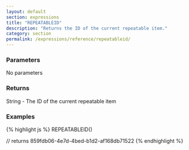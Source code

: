 ```yaml
---
layout: default
section: expressions
title: "REPEATABLEID"
description: "Returns the ID of the current repeatable item."
category: section
permalink: /expressions/reference/repeatableid/
---
```


### Parameters

No parameters

### Returns

String - The ID of the current repeatable item

### Examples

{% highlight js %}
REPEATABLEID()

// returns 859fdb06-4e7d-4bed-b1d2-af168db71522
{% endhighlight %}